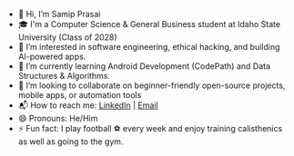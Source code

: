 - 👋 Hi, I’m Samip Prasai
- 🎓 I'm a Computer Science & General Business student at Idaho State University (Class of 2028)
- 👀 I’m interested in software engineering, ethical hacking, and building AI-powered apps.
- 🌱 I’m currently learning Android Development (CodePath) and Data Structures & Algorithms.
- 💞️ I’m looking to collaborate on beginner-friendly open-source projects, mobile apps, or automation tools
- 📬 How to reach me: [LinkedIn](https://www.linkedin.com/in/samip-prasai-746919287) | [Email](mailto:samipprasai@isu.edu)
- 😄 Pronouns: He/Him  
- ⚡ Fun fact:  I play football ⚽ every week and enjoy training calisthenics as well as going to the gym.

<!---
samipPrasai200/samipPrasai200 is a ✨ special ✨ repository because its `README.md` (this file) appears on your GitHub profile.
You can click the Preview link to take a look at your changes.
--->
